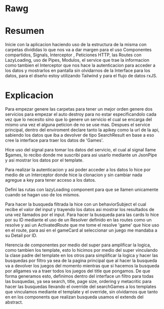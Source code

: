 # Rawg

# Resumen

Inicie con la aplicacion haciendo uso de la estructura de la misma con carpetas divididas lo que nos va a dar margen para el uso Componentes compartidos, Signals, Interceptor , Peticiones HTTP, las Routes con LazyLoading, uso de Pipes, Modulos, el service que trae la informacion como tambien el Interceptor que nos hace la autenticacion para acceder a los datos y mostrarlos en pantalla sin olvidarnos de la Interface para los datos, para el diseño estoy utilizando Tailwind y para el flujo de datos rxJS.

# Explicacion

Para empezar genere las carpetas para tener un mejor orden genere dos servicios para empezar el auto destroy para no estar especificandolo cada vez que lo necesito sino que lo genere un servicio el cual se encarga del mismo una vez el alguna peticion de no se use mas.
Despues el service principal, dentro del enviroment declare tanto la apikey como la url de la api, sabiendo los datos que iba a devolver de tipo SearchResult en base a eso cree la interface para traer los datos de 'Games'.

Hice uso del signal para tomar los datos del servicio, el cual al signal llame $games, lo recibo donde me suscribi para asi usarlo mediante un JsonPipe y asi mostrar los datos por el template.

Para realizar la autenticacion y asi poder acceder a los datos lo hice por medio de un Interceptor donde hice la clonacion y sin cambiar nada agregue a key para tener acceso a los datos.

Defini las rutas con lazyLoading component para que se llamen unicamente cuando se hagan uso de los mismos.

Para hacer la busqueda filtrada la hice con un behaviorSubject el cual recibe el valor del input y trayendo los datos asi mostrar los resultados de una vez llamados por el input. Para hacer la busqueda para las cards lo hice por su ID mediante el uso de un Resolver definido en las routes como un resolve y asi un ActivatedRoute que me tome el resolve 'game' que hice uso en el route, para asi en el gameCard al seleccionar un juego me mandaba a su Detail por ID.

Herencia de componentes por medio del super para amplificar la logica, como tambien los template, esto lo hicimos por medio del super vinculando la clase padre del template en los otros para simplificar la logica y hacer las busquedas por filtro ya sea de la pagina principal que al hacer la busqueda va a devolver los juegos del momento mientras que si hacemos la busqueda por allgames va a traer todos los juegos del title que pongamos.
De que forma generamos esto, definimos dentro del interface un filtro para todas las busquedas, ya sea search, title, page size, ordering y metacritic para hacer las busquedas llevando el override del searchGames a los templates que vinculamos mediante el template y el override, sin olvidarnos que tanto en en los components que realizan busqueda usamos el extends del abstract.
